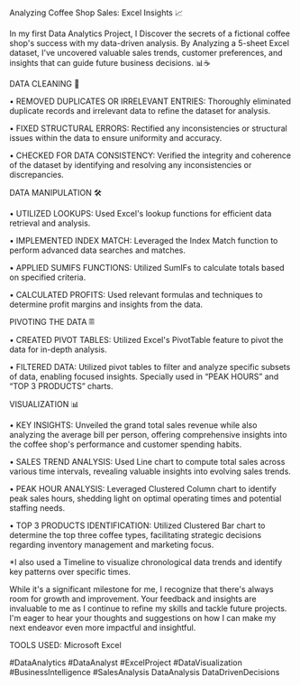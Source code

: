 Analyzing Coffee Shop Sales: Excel Insights 📈

In my first Data Analytics Project, I Discover the secrets of a fictional coffee shop's success with my data-driven analysis. By Analyzing a 5-sheet Excel dataset, I've uncovered valuable sales trends, customer preferences, and insights that can guide future business decisions. 📊☕


DATA CLEANING 🧹

• REMOVED DUPLICATES OR IRRELEVANT ENTRIES: Thoroughly eliminated duplicate records and irrelevant data to refine the dataset for analysis.
 
• FIXED STRUCTURAL ERRORS: Rectified any inconsistencies or structural issues within the data to ensure uniformity and accuracy.
 
• CHECKED FOR DATA CONSISTENCY: Verified the integrity and coherence of the dataset by identifying and resolving any inconsistencies or discrepancies.


DATA MANIPULATION 🛠️

• UTILIZED LOOKUPS: Used Excel's lookup functions for efficient data retrieval and analysis.
 
• IMPLEMENTED INDEX MATCH: Leveraged the Index Match function to perform advanced data searches and matches.
 
• APPLIED SUMIFS FUNCTIONS: Utilized SumIFs to calculate totals based on specified criteria.
 
• CALCULATED PROFITS: Used relevant formulas and techniques to determine profit margins and insights from the data.


PIVOTING THE DATA 𝄜

• CREATED PIVOT TABLES: Utilized Excel's PivotTable feature to pivot the data for in-depth analysis.
 
• FILTERED DATA: Utilized pivot tables to filter and analyze specific subsets of data, enabling focused insights. Specially used in “PEAK HOURS” and “TOP 3 PRODUCTS” charts.


VISUALIZATION 📊

• KEY INSIGHTS: Unveiled the grand total sales revenue while also analyzing the average bill per person, offering comprehensive insights into the coffee shop's performance and customer spending habits.

• SALES TREND ANALYSIS: Used Line chart to compute total sales across various time intervals, revealing valuable insights into evolving sales trends.

• PEAK HOUR ANALYSIS: Leveraged Clustered Column chart to identify peak sales hours, shedding light on optimal operating times and potential staffing needs.

• TOP 3 PRODUCTS IDENTIFICATION: Utilized Clustered Bar chart to determine the top three coffee types, facilitating strategic decisions regarding inventory management and marketing focus.

*I also used a Timeline to visualize chronological data trends and identify key patterns over specific times.


While it's a significant milestone for me, I recognize that there's always room for growth and improvement. Your feedback and insights are invaluable to me as I continue to refine my skills and tackle future projects. I'm eager to hear your thoughts and suggestions on how I can make my next endeavor even more impactful and insightful.

TOOLS USED:
Microsoft Excel

#DataAnalytics #DataAnalyst #ExcelProject #DataVisualization #BusinessIntelligence #SalesAnalysis DataAnalysis DataDrivenDecisions

